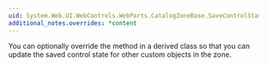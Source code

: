 ```yaml
---
uid: System.Web.UI.WebControls.WebParts.CatalogZoneBase.SaveControlState
additional_notes.overrides: *content
---
```


<p>You can optionally override the <xref href="System.Web.UI.WebControls.WebParts.CatalogZoneBase.SaveControlState"></xref> method in a derived class so that you can update the saved control state for other custom objects in the zone.</p>


